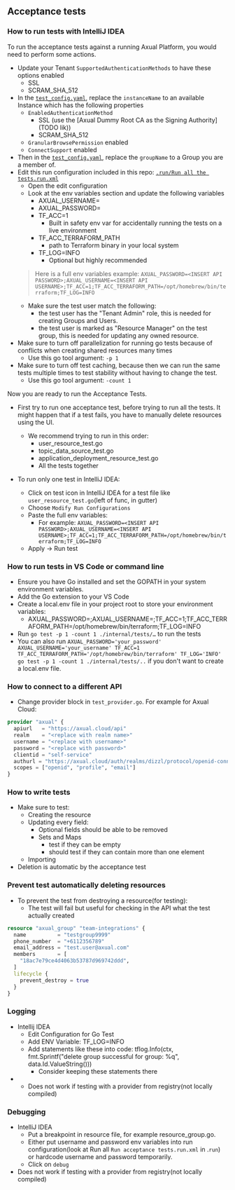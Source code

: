 ## Acceptance tests
### How to run tests with IntelliJ IDEA
To run the acceptance tests against a running Axual Platform,
you would need to perform some actions.

- Update your Tenant `SupportedAuthenticationMethods` to have these options enabled
    - SSL
    - SCRAM_SHA_512
- In the [`test_config.yaml`](./internal/tests/test_config.yaml), replace the `instanceName` to an available Instance which has the following properties
    - `EnabledAuthenticationMethod`
        - SSL (use the [Axual Dummy Root CA as the Signing Authority](TODO lik))
        - SCRAM_SHA_512
    - `GranularBrowsePermission` enabled
    - `ConnectSupport` enabled
- Then in the [`test_config.yaml`](./internal/tests/test_config.yaml), replace the `groupName` to a Group you are a member of.
- Edit this run configuration included in this repo: [`.run/Run all the tests.run.xml`](.run/Run%20all%20the%20tests.run.xml)
    - Open the edit configuration
    - Look at the env variables section and update the following variables
        - AXUAL_USERNAME=<your username to authenticate with the Platform Manager>
        - AXUAL_PASSWORD=<your password to authenticate with the Platform Manager>
        - TF_ACC=1
            - Built in safety env var for accidentally running the tests on a live environment
        - TF_ACC_TERRAFORM_PATH
            - path to Terraform binary in your local system
        - TF_LOG=INFO
            - Optional but highly recommended
  > Here is a full env variables example: `AXUAL_PASSWORD=<INSERT API PASSWORD>;AXUAL_USERNAME=<INSERT API USERNAME>;TF_ACC=1;TF_ACC_TERRAFORM_PATH=/opt/homebrew/bin/terraform;TF_LOG=INFO`
  - Make sure the test user match the following:
    - the test user has the "Tenant Admin" role, this is needed for creating Groups and Users.
    - the test user is marked as "Resource Manager" on the test group, this is needed for updating any owned resource.
- Make sure to turn off parallelization for running go tests because of conflicts when creating shared resources many times
    - Use this go tool argument: `-p 1`
- Make sure to turn off test caching, because then we can run the same tests multiple times to test stability without having to change the test.
    - Use this go tool argument: `-count 1`


Now you are ready to run the Acceptance Tests.

- First try to run one acceptance test, before trying to run all the tests. It might happen that if a test fails, you have to manually delete resources using the UI.
    - We recommend trying to run in this order:
        - user_resource_test.go
        - topic_data_source_test.go
        - application_deployment_resource_test.go
        - All the tests together

- To run only one test in IntelliJ IDEA:
    - Click on test icon in IntelliJ IDEA for a test file like `user_resource_test.go`(left of func, in gutter)
    - Choose `Modify Run Configurations`
    - Paste the full env variables:
        - For example: `AXUAL_PASSWORD=<INSERT API PASSWORD>;AXUAL_USERNAME=<INSERT API USERNAME>;TF_ACC=1;TF_ACC_TERRAFORM_PATH=/opt/homebrew/bin/terraform;TF_LOG=INFO`
    - Apply -> Run test

### How to run tests in VS Code or command line

- Ensure you have Go installed and set the GOPATH in your system environment variables.
- Add the Go extension to your VS Code
- Create a local.env file in your project root to store your environment variables:
    - AXUAL_PASSWORD=<INSERT API PASSWORD>;AXUAL_USERNAME=<INSERT API USERNAME>;TF_ACC=1;TF_ACC_TERRAFORM_PATH=/opt/homebrew/bin/terraform;TF_LOG=INFO
- Run `go test -p 1 -count 1 ./internal/tests/…`  to run the tests
- You can also run `AXUAL_PASSWORD='your_password' AXUAL_USERNAME='your_username' TF_ACC=1 TF_ACC_TERRAFORM_PATH='/opt/homebrew/bin/terraform' TF_LOG='INFO' go test -p 1 -count 1 ./internal/tests/..` if you don't want to create a local.env file.

### How to connect to a different API
- Change provider block in `test_provider.go`. For example for Axual Cloud:
```terraform
provider "axual" {
  apiurl   = "https://axual.cloud/api"
  realm    = "<replace with realm name>"
  username = "<replace with username>"
  password = "<replace with password>"
  clientid = "self-service"
  authurl = "https://axual.cloud/auth/realms/dizzl/protocol/openid-connect/token"
  scopes = ["openid", "profile", "email"]
}
```

### How to write tests
- Make sure to test:
    - Creating the resource
    - Updating every field:
        - Optional fields should be able to be removed
        - Sets and Maps
            - test if they can be empty
            - should test if they can contain more than one element
    - Importing
- Deletion is automatic by the acceptance test

### Prevent test automatically deleting resources
- To prevent the test from destroying a resource(for testing):
    - The test will fail but useful for checking in the API what the test actually created

```terraform
resource "axual_group" "team-integrations" {
  name          = "testgroup9999"
  phone_number  = "+6112356789"
  email_address = "test.user@axual.com"
  members       = [
    "18ac7e79ce4d4063b53787d969742ddd",
  ]
  lifecycle {
    prevent_destroy = true
  }
}
```

### Logging
- Intellij IDEA
    - Edit Configuration for Go Test
    - Add ENV Variable: TF_LOG=INFO
    - Add statements like these into code: tflog.Info(ctx, fmt.Sprintf("delete group successful for group: %q", data.Id.ValueString()))
        - Consider keeping these statements there
- - Does not work if testing with a provider from registry(not locally compiled)

### Debugging
- IntelliJ IDEA
    - Put a breakpoint in resource file, for example resource_group.go.
    - Either put username and password env variables into run configuration(look at Run all `Run acceptance tests.run.xml` in .`run`) or hardcode username and password temporarily.
    - Click on `debug`
- Does not work if testing with a provider from registry(not locally compiled)